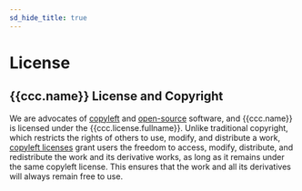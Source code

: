 ```yaml
---
sd_hide_title: true
---
```

# License

## {{ccc.name}} License and Copyright
We are advocates of [copyleft](https://copyleft.org/) and [open-source](https://opensource.org/) software,
and {{ccc.name}} is licensed under the {{ccc.license.fullname}}.
Unlike traditional copyright, which restricts the rights of others to use, modify,
and distribute a work, [copyleft licenses](https://choosealicense.com/licenses/) grant users the freedom to access, modify,
distribute, and redistribute the work and its derivative works, as long as it remains
under the same copyleft license. This ensures that the work and all its derivatives
will always remain free to use.
